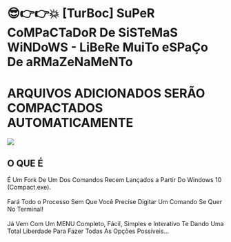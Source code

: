 # 😎👉👉💥 [TurBoc] SuPeR CoMPaCTaDoR De SiSTeMaS WiNDoWS - LiBeRe MuiTo eSPaÇo De aRMaZeNaMeNTo
<h1>ARQUIVOS ADICIONADOS SERÃO COMPACTADOS AUTOMATICAMENTE</h1>
<img src="https://github.com/ostonprata/TurBoc/blob/main/TurBoc.png">
<h2>O QUE É</h2>
É Um Fork De Um Dos Comandos Recem Lançados a Partir Do Windows 10 (Compact.exe).
</br>
</br>
Fará Todo o Processo Sem Que Você Precise Digitar Um Comando Se Quer No Terminal!
</br>
</br>
Já Vem Com Um MENU Completo, Fácil, Simples e Interativo Te Dando Uma Total Liberdade Para Fazer Todas As Opções Possíveis...
